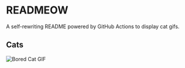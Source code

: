 # READMEOW

A self-rewriting README powered by GitHub Actions to display cat gifs.

## Cats

![Bored Cat GIF](https://media1.giphy.com/media/mlvseq9yvZhba/200.gif?cid=9acd02dayvfs41lv39ffxpwmqg2afpamyejabcwuairrw2sz&ep=v1_gifs_search&rid=200.gif&ct=g)
